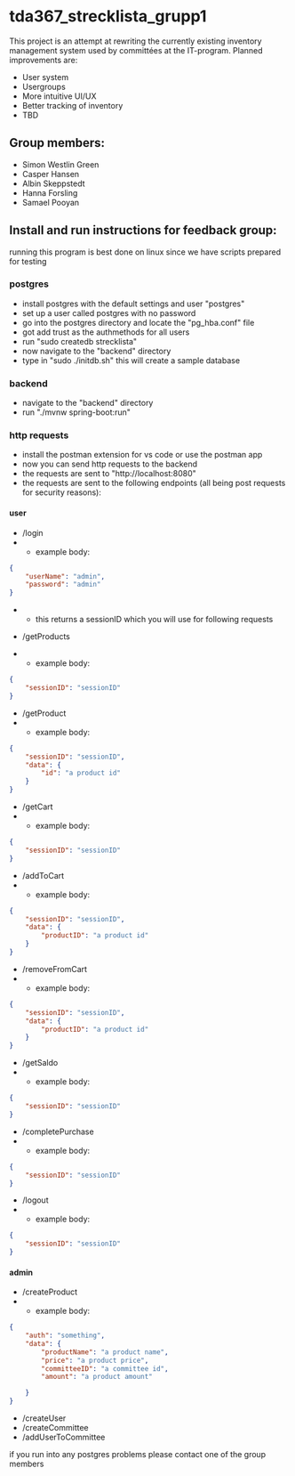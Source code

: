 # tda367_strecklista_grupp1
This project is an attempt at rewriting the currently existing inventory management system used by committées at the IT-program.
Planned improvements are:
- User system
- Usergroups
- More intuitive UI/UX
- Better tracking of inventory
- TBD


## Group members:
- Simon Westlin Green
- Casper Hansen
- Albin Skeppstedt
- Hanna Forsling
- Samael Pooyan

## Install and run instructions for feedback group:
running this program is best done on linux since we have scripts prepared for testing
### postgres
- install postgres with the default settings and user "postgres"
- set up a user called postgres with no password
- go into the postgres directory and locate the "pg_hba.conf" file
- got add trust as the authmethods for all users
- run "sudo createdb strecklista"
- now navigate to the "backend" directory
- type in "sudo ./initdb.sh" this will create a sample database
### backend
- navigate to the "backend" directory
- run "./mvnw spring-boot:run"
### http requests
- install the postman extension for vs code or use the postman app
- now you can send http requests to the backend
- the requests are sent to "http://localhost:8080"
- the requests are sent to the following endpoints (all being post requests for security reasons):

#### user
- /login
- - example body:
```json
{
    "userName": "admin",
    "password": "admin"
}
```
- - this returns a sessionID which you will use for following requests

- /getProducts
- - example body:
```json
{
    "sessionID": "sessionID"
}
```
- /getProduct
- - example body:
```json
{
    "sessionID": "sessionID",
    "data": {
        "id": "a product id"
    }
}
```
- /getCart
- - example body:
```json
{
    "sessionID": "sessionID"
}
```
- /addToCart
- - example body:
```json
{
    "sessionID": "sessionID",
    "data": {
        "productID": "a product id"
    }
}
```
- /removeFromCart
- - example body:
```json
{
    "sessionID": "sessionID",
    "data": {
        "productID": "a product id"
    }
}
```
- /getSaldo
- - example body:
```json
{
    "sessionID": "sessionID"
}
```
- /completePurchase
- - example body:
```json
{
    "sessionID": "sessionID"
}
```
- /logout
- - example body:
```json
{
    "sessionID": "sessionID"
}
```

#### admin
- /createProduct
- - example body:
```json
{
    "auth": "something",
    "data": {
        "productName": "a product name",
        "price": "a product price",
        "committeeID": "a committee id",
        "amount": "a product amount"

    }
}
```
- /createUser
- /createCommittee
- /addUserToCommittee



 if you run into any postgres problems please contact one of the group members
